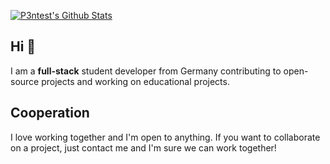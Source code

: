 [![P3ntest's Github Stats](https://github-readme-stats.vercel.app/api?username=P3ntest)](https://github.com/P3ntest?tab=repositories)

## Hi 👋
I am a **full-stack** student developer from Germany contributing to open-source projects and working on educational projects.

## Cooperation
I love working together and I'm open to anything. If you want to collaborate on a project, just contact me and I'm sure we can work together!
